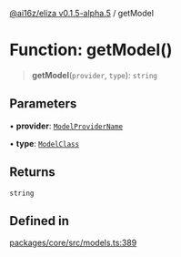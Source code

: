 [@ai16z/eliza v0.1.5-alpha.5](../index.md) / getModel

# Function: getModel()

> **getModel**(`provider`, `type`): `string`

## Parameters

• **provider**: [`ModelProviderName`](../enumerations/ModelProviderName.md)

• **type**: [`ModelClass`](../enumerations/ModelClass.md)

## Returns

`string`

## Defined in

[packages/core/src/models.ts:389](https://github.com/Bacis/trendsagent-ai/blob/main/packages/core/src/models.ts#L389)
